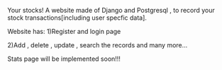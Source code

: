 Your stocks!
A website made of Django and Postgresql , to record your stock transactions[including user specfic data].


Website has:
1)Register and login page


2)Add , delete , update , search the records and many more...


Stats page will be implemented soon!!!
